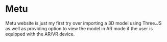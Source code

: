 # Metu 
Metu website is just my first try over importing a 3D model using Three.JS as well as providing option to view the model in AR mode if the user is equipped with the AR/VR device.
